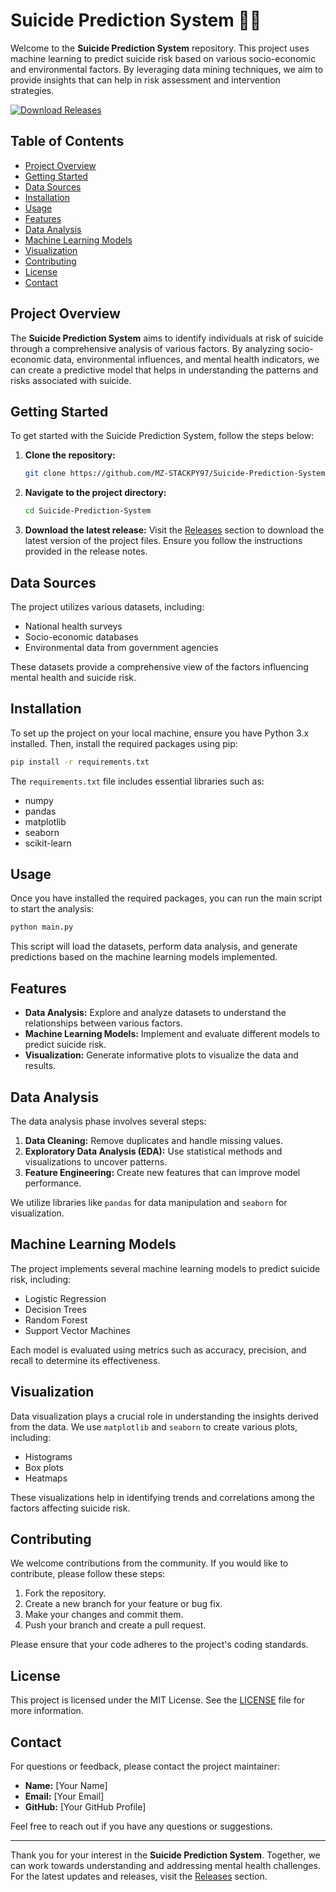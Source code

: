 # Suicide Prediction System 🧠💔

Welcome to the **Suicide Prediction System** repository. This project uses machine learning to predict suicide risk based on various socio-economic and environmental factors. By leveraging data mining techniques, we aim to provide insights that can help in risk assessment and intervention strategies.

[![Download Releases](https://img.shields.io/badge/Download%20Releases-blue.svg)](https://github.com/MZ-STACKPY97/Suicide-Prediction-System/releases)

## Table of Contents

- [Project Overview](#project-overview)
- [Getting Started](#getting-started)
- [Data Sources](#data-sources)
- [Installation](#installation)
- [Usage](#usage)
- [Features](#features)
- [Data Analysis](#data-analysis)
- [Machine Learning Models](#machine-learning-models)
- [Visualization](#visualization)
- [Contributing](#contributing)
- [License](#license)
- [Contact](#contact)

## Project Overview

The **Suicide Prediction System** aims to identify individuals at risk of suicide through a comprehensive analysis of various factors. By analyzing socio-economic data, environmental influences, and mental health indicators, we can create a predictive model that helps in understanding the patterns and risks associated with suicide.

## Getting Started

To get started with the Suicide Prediction System, follow the steps below:

1. **Clone the repository:**
   ```bash
   git clone https://github.com/MZ-STACKPY97/Suicide-Prediction-System.git
   ```

2. **Navigate to the project directory:**
   ```bash
   cd Suicide-Prediction-System
   ```

3. **Download the latest release:**
   Visit the [Releases](https://github.com/MZ-STACKPY97/Suicide-Prediction-System/releases) section to download the latest version of the project files. Ensure you follow the instructions provided in the release notes.

## Data Sources

The project utilizes various datasets, including:

- National health surveys
- Socio-economic databases
- Environmental data from government agencies

These datasets provide a comprehensive view of the factors influencing mental health and suicide risk.

## Installation

To set up the project on your local machine, ensure you have Python 3.x installed. Then, install the required packages using pip:

```bash
pip install -r requirements.txt
```

The `requirements.txt` file includes essential libraries such as:

- numpy
- pandas
- matplotlib
- seaborn
- scikit-learn

## Usage

Once you have installed the required packages, you can run the main script to start the analysis:

```bash
python main.py
```

This script will load the datasets, perform data analysis, and generate predictions based on the machine learning models implemented.

## Features

- **Data Analysis:** Explore and analyze datasets to understand the relationships between various factors.
- **Machine Learning Models:** Implement and evaluate different models to predict suicide risk.
- **Visualization:** Generate informative plots to visualize the data and results.

## Data Analysis

The data analysis phase involves several steps:

1. **Data Cleaning:** Remove duplicates and handle missing values.
2. **Exploratory Data Analysis (EDA):** Use statistical methods and visualizations to uncover patterns.
3. **Feature Engineering:** Create new features that can improve model performance.

We utilize libraries like `pandas` for data manipulation and `seaborn` for visualization.

## Machine Learning Models

The project implements several machine learning models to predict suicide risk, including:

- Logistic Regression
- Decision Trees
- Random Forest
- Support Vector Machines

Each model is evaluated using metrics such as accuracy, precision, and recall to determine its effectiveness.

## Visualization

Data visualization plays a crucial role in understanding the insights derived from the data. We use `matplotlib` and `seaborn` to create various plots, including:

- Histograms
- Box plots
- Heatmaps

These visualizations help in identifying trends and correlations among the factors affecting suicide risk.

## Contributing

We welcome contributions from the community. If you would like to contribute, please follow these steps:

1. Fork the repository.
2. Create a new branch for your feature or bug fix.
3. Make your changes and commit them.
4. Push your branch and create a pull request.

Please ensure that your code adheres to the project's coding standards.

## License

This project is licensed under the MIT License. See the [LICENSE](LICENSE) file for more information.

## Contact

For questions or feedback, please contact the project maintainer:

- **Name:** [Your Name]
- **Email:** [Your Email]
- **GitHub:** [Your GitHub Profile]

Feel free to reach out if you have any questions or suggestions.

---

Thank you for your interest in the **Suicide Prediction System**. Together, we can work towards understanding and addressing mental health challenges. For the latest updates and releases, visit the [Releases](https://github.com/MZ-STACKPY97/Suicide-Prediction-System/releases) section.